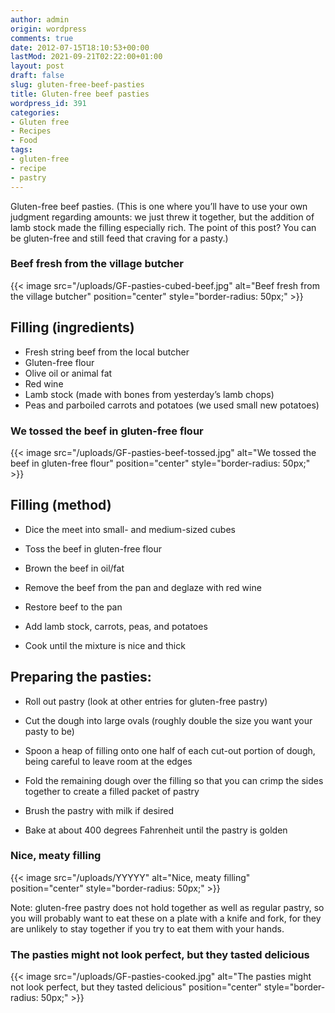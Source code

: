 ```yaml
---
author: admin
origin: wordpress
comments: true
date: 2012-07-15T18:10:53+00:00
lastMod: 2021-09-21T02:22:00+01:00
layout: post
draft: false
slug: gluten-free-beef-pasties
title: Gluten-free beef pasties
wordpress_id: 391
categories:
- Gluten free
- Recipes
- Food
tags:
- gluten-free
- recipe
- pastry
---
```


Gluten-free beef pasties. (This is one where you’ll have to use your own judgment regarding amounts: we just threw it together, but the addition of lamb stock made the filling especially rich. The point of this post? You can be gluten-free and still feed that craving for a pasty.)

### Beef fresh from the village butcher
{{< image src="/uploads/GF-pasties-cubed-beef.jpg" alt="Beef fresh from the village butcher" position="center" style="border-radius: 50px;" >}}


## Filling (ingredients)

- Fresh string beef from the local butcher
- Gluten-free flour
- Olive oil or animal fat
- Red wine
- Lamb stock (made with bones from yesterday’s lamb chops)
- Peas and parboiled carrots and potatoes (we used small new potatoes)

### We tossed the beef in gluten-free flour
{{< image src="/uploads/GF-pasties-beef-tossed.jpg" alt="We tossed the beef in gluten-free flour" position="center" style="border-radius: 50px;" >}}


## Filling (method)

- Dice the meet into small- and medium-sized cubes

- Toss the beef in gluten-free flour

- Brown the beef in oil/fat

- Remove the beef from the pan and deglaze with red wine

- Restore beef to the pan

- Add lamb stock, carrots, peas, and potatoes

- Cook until the mixture is nice and thick


## Preparing the pasties:

- Roll out pastry (look at other entries for gluten-free pastry)

- Cut the dough into large ovals (roughly double the size you want your pasty to be)

- Spoon a heap of filling onto one half of each cut-out portion of dough, being careful to leave room at the edges

- Fold the remaining dough over the filling so that you can crimp the sides together to create a filled packet of pastry

- Brush the pastry with milk if desired

- Bake at about 400 degrees Fahrenheit until the pastry is golden

### Nice, meaty filling
{{< image src="/uploads/YYYYY" alt="Nice, meaty filling" position="center" style="border-radius: 50px;" >}}


Note: gluten-free pastry does not hold together as well as regular pastry, so you will probably want to eat these on a plate with a knife and fork, for they are unlikely to stay together if you try to eat them with your hands.

### The pasties might not look perfect, but they tasted delicious
{{< image src="/uploads/GF-pasties-cooked.jpg" alt="The pasties might not look perfect, but they tasted delicious" position="center" style="border-radius: 50px;" >}}
